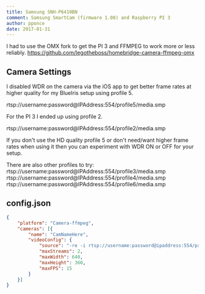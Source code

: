 ```yaml
---
title: Samsung SNH-P6410BN
comment: Samsung SmartCam (firmware 1.08) and Raspberry PI 3
author: pponce
date: 2017-01-31
---
```

I had to use the OMX fork to get the PI 3 and FFMPEG to work more or less reliably.
<https://github.com/legotheboss/homebridge-camera-ffmpeg-omx>

## Camera Settings

I disabled WDR on the camera via the iOS app to get better frame rates at higher quality for my BlueIris setup using profile 5.

rtsp://username:password@IPAddress:554/profile5/media.smp

For the PI 3 I ended up using profile 2.

rtsp://username:password@IPAddress:554/profile2/media.smp

If you don't use the HD quality profile 5 or don't need/want higher frame rates when using it then you can experiment with WDR ON or OFF for your setup.

There are also other profiles to try:
rtsp://username:password@IPAddress:554/profile3/media.smp
rtsp://username:password@IPAddress:554/profile4/media.smp
rtsp://username:password@IPAddress:554/profile6/media.smp

## config.json

```json
{
	"platform": "Camera-ffmpeg",
	"cameras": [{
		"name": "CamNameHere",
		"videoConfig": {
			"source": "-re -i rtsp://username:password@ipaddress:554/profile2/media.smp",
			"maxStreams": 2,
			"maxWidth": 640,
			"maxHeight": 360,
			"maxFPS": 15
		}
	}]
}
```
